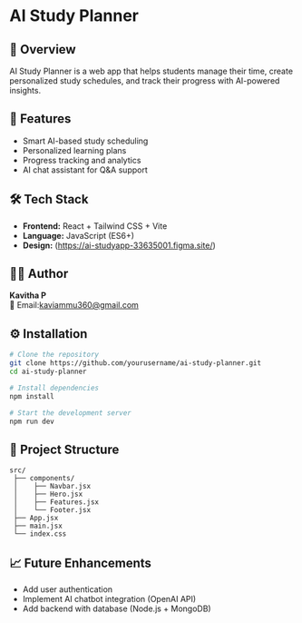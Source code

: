 # AI Study Planner

## 🧠 Overview
AI Study Planner is a web app that helps students manage their time, create personalized study schedules, and track their progress with AI-powered insights.

## 🚀 Features
- Smart AI-based study scheduling
- Personalized learning plans
- Progress tracking and analytics
- AI chat assistant for Q&A support

## 🛠️ Tech Stack
- **Frontend:** React + Tailwind CSS + Vite
- **Language:** JavaScript (ES6+)
- **Design:** (https://ai-studyapp-33635001.figma.site/)

## 👩‍💻 Author
**Kavitha P**  
📧 Email:kaviammu360@gmail.com

## ⚙️ Installation
```bash
# Clone the repository
git clone https://github.com/yourusername/ai-study-planner.git
cd ai-study-planner

# Install dependencies
npm install

# Start the development server
npm run dev
```

## 🧭 Project Structure
```
src/
 ├── components/
 │    ├── Navbar.jsx
 │    ├── Hero.jsx
 │    ├── Features.jsx
 │    └── Footer.jsx
 ├── App.jsx
 ├── main.jsx
 └── index.css
```

## 📈 Future Enhancements
- Add user authentication
- Implement AI chatbot integration (OpenAI API)
- Add backend with database (Node.js + MongoDB)
